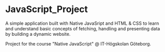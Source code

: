 # JavaScript_Project
A simple application built with Native JavaSript and HTML & CSS to learn and understand basic concepts of fetching, handling and presenting data by building a dynamic website.

Project for the course "Native JavaScript" @ IT-Högskolan Göteborg.
